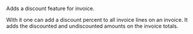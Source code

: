 Adds a discount feature for invoice.

With it one can add a discount percent to all invoice lines on an invoice.
It adds the discounted and undiscounted amounts on the invoice totals.
